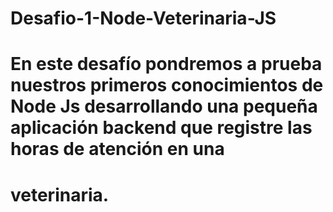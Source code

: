 # Desafio-1-Node-Veterinaria-JS
# En este desafío pondremos a prueba nuestros primeros conocimientos de Node Js desarrollando una pequeña aplicación backend que registre las horas de atención en una
# veterinaria.
